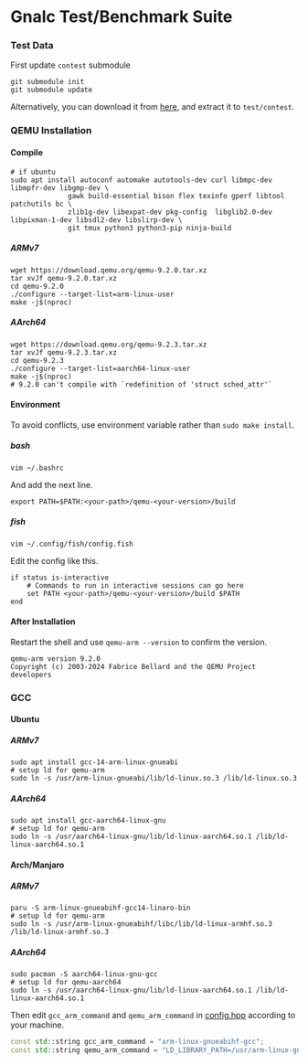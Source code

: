 # Gnalc Test/Benchmark Suite

### Test Data

First update `contest` submodule

```shell
git submodule init
git submodule update
```

Alternatively, you can download it from [here](https://github.com/caozhanhao/gnalc-test-data/releases), and extract it
to `test/contest`.

### QEMU Installation

#### Compile

```shell
# if ubuntu
sudo apt install autoconf automake autotools-dev curl libmpc-dev libmpfr-dev libgmp-dev \
              gawk build-essential bison flex texinfo gperf libtool patchutils bc \
              zlib1g-dev libexpat-dev pkg-config  libglib2.0-dev libpixman-1-dev libsdl2-dev libslirp-dev \
              git tmux python3 python3-pip ninja-build
```

##### ARMv7

```shell
wget https://download.qemu.org/qemu-9.2.0.tar.xz
tar xvJf qemu-9.2.0.tar.xz
cd qemu-9.2.0
./configure --target-list=arm-linux-user
make -j$(nproc)
```

##### AArch64

```shell
wget https://download.qemu.org/qemu-9.2.3.tar.xz
tar xvJf qemu-9.2.3.tar.xz
cd qemu-9.2.3
./configure --target-list=aarch64-linux-user
make -j$(nproc)
# 9.2.0 can't compile with `redefinition of 'struct sched_attr'`
```

#### Environment

To avoid conflicts, use environment variable rather than `sudo make install`.

##### bash

```shell
vim ~/.bashrc
```

And add the next line.

```shell
export PATH=$PATH:<your-path>/qemu-<your-version>/build
```

##### fish

```shell
vim ~/.config/fish/config.fish
```

Edit the config like this.

```shell
if status is-interactive
    # Commands to run in interactive sessions can go here
    set PATH <your-path>/qemu-<your-version>/build $PATH
end
```

#### After Installation

Restart the shell and use `qemu-arm --version` to confirm the version.

```
qemu-arm version 9.2.0
Copyright (c) 2003-2024 Fabrice Bellard and the QEMU Project developers
```

### GCC

#### Ubuntu

##### ARMv7

```shell
sudo apt install gcc-14-arm-linux-gnueabi
# setup ld for qemu-arm
sudo ln -s /usr/arm-linux-gnueabi/lib/ld-linux.so.3 /lib/ld-linux.so.3
```

##### AArch64

```shell
sudo apt install gcc-aarch64-linux-gnu
# setup ld for qemu-arm
sudo ln -s /usr/aarch64-linux-gnu/lib/ld-linux-aarch64.so.1 /lib/ld-linux-aarch64.so.1
```

#### Arch/Manjaro

##### ARMv7

```shell
paru -S arm-linux-gnueabihf-gcc14-linaro-bin
# setup ld for qemu-arm
sudo ln -s /usr/arm-linux-gnueabihf/libc/lib/ld-linux-armhf.so.3 /lib/ld-linux-armhf.so.3
```

##### AArch64

```shell
sudo pacman -S aarch64-linux-gnu-gcc
# setup ld for qemu-aarch64
sudo ln -s /usr/aarch64-linux-gnu/lib/ld-linux-aarch64.so.1 /lib/ld-linux-aarch64.so.1
```

Then edit `gcc_arm_command` and `qemu_arm_command` in [config.hpp](../test/include/config.hpp) according to your
machine.

```c++
const std::string gcc_arm_command = "arm-linux-gnueabihf-gcc";
const std::string qemu_arm_command = "LD_LIBRARY_PATH=/usr/arm-linux-gnueabihf/libc/lib qemu-arm";
```